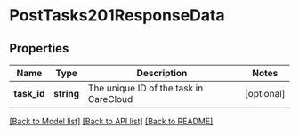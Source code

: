 # PostTasks201ResponseData

## Properties
Name | Type | Description | Notes
------------ | ------------- | ------------- | -------------
**task_id** | **string** | The unique ID of the task in CareCloud | [optional] 

[[Back to Model list]](../../README.md#documentation-for-models) [[Back to API list]](../../README.md#documentation-for-api-endpoints) [[Back to README]](../../README.md)

